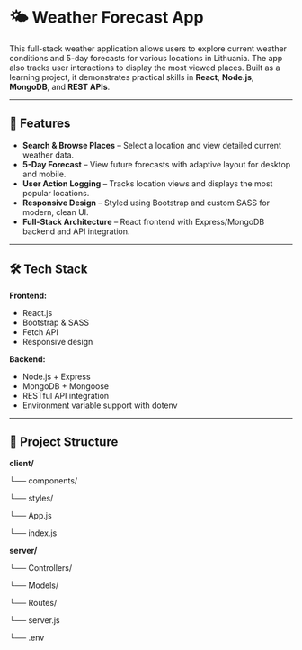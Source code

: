 # 🌤️ Weather Forecast App

This full-stack weather application allows users to explore current weather conditions and 5-day forecasts for various locations in Lithuania. The app also tracks user interactions to display the most viewed places. Built as a learning project, it demonstrates practical skills in **React**, **Node.js**, **MongoDB**, and **REST APIs**.

---

## 🔧 Features

- **Search & Browse Places** – Select a location and view detailed current weather data.
- **5-Day Forecast** – View future forecasts with adaptive layout for desktop and mobile.
- **User Action Logging** – Tracks location views and displays the most popular locations.
- **Responsive Design** – Styled using Bootstrap and custom SASS for modern, clean UI.
- **Full-Stack Architecture** – React frontend with Express/MongoDB backend and API integration.

---

## 🛠️ Tech Stack

**Frontend:**
- React.js
- Bootstrap & SASS
- Fetch API
- Responsive design

**Backend:**
- Node.js + Express
- MongoDB + Mongoose
- RESTful API integration
- Environment variable support with dotenv

---

## 📁 Project Structure

**client/**

  └── components/
  
  └── styles/
  
  └── App.js
  
  └── index.js

**server/**

  └── Controllers/
  
  └── Models/
  
  └── Routes/
  
  └── server.js
  
  └── .env


 


